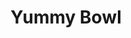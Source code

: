 ---
layout: place
title: "Yummy Bowl"
permalink: /pennsylvania/wilkes-barre-township/yummy-bowl.html
stateAbbr: PA
stateName: Pennsylvania
cityName: Wilkes-Barre Township
seo:
  name: "Yummy Bowl"
  type: Restaurant
  links: http://yummybowl.us/
description: "Yummy Bowl serves delicious sushi in Wilkes-Barre Township, Pennsylvania. Try fresh Japanese dishes for a great dining experience. "
place_id: ChIJpT_XN0AbxYkRSh1AVszs1XU
photos:
  - name: >-
      places/ChIJpT_XN0AbxYkRSh1AVszs1XU/photos/AeeoHcIILEQi5n0M0806Ju7MEcOpkgKtBeNvV2yUohE9MINydxCEbcVzKg6p62iKHhme2c81hvoQ7UtLi3f4vdGt0dRcm3Y3hjEDwaopaTTa-p9F7cwP5TAiRmabmjI4-hVBPjEk00zOjD0iJCx99x_N3dE_wxFjoNWvkvU4zqJ1FhHi_i75uEb8os-QdzigJMGmn4HcCHcL0jGH1laQIfYiP_KOf6AeuhZTsrV9h_ns9nZxF_4n8z742ljwD_2OnctEKw1PUZ4BRepU781y5IcALpDEZK8gOKEDtu5ivVgq7U4Mb8yKqZJhRTL7cQsRhjT1BJe4aEaXxttijZ0EpnYZYbP6hY0z_5MtislHxT8jMmIWyqqYsNPIjXEpjnmgE442u7QaNAq_JaEjOlB4sHWCKSA4mqxwr_pkPap-dldzq0hBgQ
    widthPx: 3599
    heightPx: 4800
    authorAttributions:
      - displayName: Lisa Belles
        uri: https://maps.google.com/maps/contrib/107438002784866236391
        photoUri: >-
          https://lh3.googleusercontent.com/a-/ALV-UjU0sHYpHs16NEEquiipMVM8YzTYptaeKgq20NChfdZkox8-f6W4mQ=s100-p-k-no-mo
    flagContentUri: >-
      https://www.google.com/local/imagery/report/?cb_client=maps_api_places.places_api&image_key=!1e10!2sCIHM0ogKEICAgICbpvnNNQ&hl=en-US
    googleMapsUri: >-
      https://www.google.com/maps/place//data=!3m4!1e2!3m2!1sCIHM0ogKEICAgICbpvnNNQ!2e10!4m2!3m1!1s0x89c51b4037d73fa5:0x75d5eccc56401d4a
  - name: >-
      places/ChIJpT_XN0AbxYkRSh1AVszs1XU/photos/AeeoHcIegXKnPBurF3fRGAbm9-9DHIar5XCaydF4hOVFXqHMnjHYlAO6LX1PksCM7DWqVWkeFQooaL9NA0EH4gaQfHXTMrwtU3UWd-u4oEmQqGUrrvxn83lL4n7g5Ow4t5i3JKp5SQq6ww5PsS8usyaiOcEvQ6qQqYz7zIe17knx7XF1ezdtA0bZA5z98ByOh125GfgdMSzy5dQ5RFnUVYKwjtnaBztrAtbGNRQa8iUtTb0Kvu6uNlVJWnNXOD3r1ps3DqZXL6qteA6WHJ_brOW984-zrrAa4F_CW5qIAFcrPEX4UwSqs9sQTUh-DguGUK7rAqqGFA2HJW_fwVF30JbULS_MkaI1N9Bwhgy2ByNL0dIxfzUJa4qVvIkbJr_i6Ztt2pnlrrLzdbcRy9_ZTQzeSYFLL_39cakaMz5t2q2NBfQW2Q
    widthPx: 3600
    heightPx: 4800
    authorAttributions:
      - displayName: Z K
        uri: https://maps.google.com/maps/contrib/116762166195714503339
        photoUri: >-
          https://lh3.googleusercontent.com/a-/ALV-UjUnZDlpPS7GwfoJUra3vnYhj7M7Rnw9aUnSb6sPu2rH2IlTs4Ja=s100-p-k-no-mo
    flagContentUri: >-
      https://www.google.com/local/imagery/report/?cb_client=maps_api_places.places_api&image_key=!1e10!2sCIHM0ogKEICAgIDPkqfWJA&hl=en-US
    googleMapsUri: >-
      https://www.google.com/maps/place//data=!3m4!1e2!3m2!1sCIHM0ogKEICAgIDPkqfWJA!2e10!4m2!3m1!1s0x89c51b4037d73fa5:0x75d5eccc56401d4a
  - name: >-
      places/ChIJpT_XN0AbxYkRSh1AVszs1XU/photos/AeeoHcIc1NtpcOlszfmGSnDH0RBkswOIDjVcUMsp6A25uPWNGRYbiH4dBZ2RoYkv_n-sGzIn1Hz5BDMH7hw8nqJAwevB7qWXGX3j4158D6qUtdCaIgc8fU5BHM1JTZ39RKp7urc3YwjL5cj7_ne4VrDhohW835xaDI8DvrFu8TQC2AmcUJBdCJJB2xl6BFakBJAfiEZhqfCmOqkveDRTgWG2PmnjdW677BqE4JPjB-YmFJOSoa1aPLfEpMfBdoHmQvnI4m_9yMDUebI6TkH_BRdVKk6cUttjtMlo4AdG_2tdNyTzSxjV_laFySKH6WhkB6vXTmhKgUjJPk_eC1rW_6MyY1iGWZUOKHk9z_e5Oo0KypXocj-1JxtVH0-bS3_A-x9SBC9DsPLnGb_RMP8Uu-OTgpoZ5SHu4U8s4EntTdwvOuTH72Yo
    widthPx: 4032
    heightPx: 3024
    authorAttributions:
      - displayName: Vernon Kalugdan
        uri: https://maps.google.com/maps/contrib/116912223976805566675
        photoUri: >-
          https://lh3.googleusercontent.com/a-/ALV-UjVsj2vyWHNtZDxlQEgReM4xXK2obRyD6IZNvPm0vgVEkbzxwQRg2g=s100-p-k-no-mo
    flagContentUri: >-
      https://www.google.com/local/imagery/report/?cb_client=maps_api_places.places_api&image_key=!1e10!2sCIHM0ogKEICAgIDTwO7sqAE&hl=en-US
    googleMapsUri: >-
      https://www.google.com/maps/place//data=!3m4!1e2!3m2!1sCIHM0ogKEICAgIDTwO7sqAE!2e10!4m2!3m1!1s0x89c51b4037d73fa5:0x75d5eccc56401d4a
  - name: >-
      places/ChIJpT_XN0AbxYkRSh1AVszs1XU/photos/AeeoHcKD3bX2AtGAbr8B9sSwfJ60R2xxVQ8tVFp1pUi4X3c4mRwzF8tlSW_DJD8pG0g7Z9_-V8L3WWVxybVF1klgTahFRaHCGfuP9nJ5Nw1EjwZJbn8kpD9Mj2z_QiM_tToKBqCDB_4j7eM4KiIbYsmgbmqn4vaLFxbgw7avE0FsvgD5477rfXspDoIRAx_Cl3oRZCCGCFOtcy79jgbqOpqFoWplJLflv9v9i9INiiqRdcoKIJ472hlynSFJxsrPX-jovgrZCuW9SVncMsc-uffjZCB_vTKZXzyXjjAhCoNn2tqTC1zrQL7DgxXX_4kV-j2l1tvo3RuIfjQ5yEA6mQ53EDCrOecdu8oF9lZ254PE72oACo5s6G8HQKtlyWGhUDq2TyX0LiCVU9dFY4jwMhXgLZwivGEGPnWfw--Vb_cqCxboGZT2
    widthPx: 4080
    heightPx: 3072
    authorAttributions:
      - displayName: Brian Fulton
        uri: https://maps.google.com/maps/contrib/104689587305814795601
        photoUri: >-
          https://lh3.googleusercontent.com/a-/ALV-UjXfjuLl4XrL3oCji6e_gpccVuCU36KVCUca_uOIEMa3_9nFaSTm=s100-p-k-no-mo
    flagContentUri: >-
      https://www.google.com/local/imagery/report/?cb_client=maps_api_places.places_api&image_key=!1e10!2sCIHM0ogKEICAgICD55fggAE&hl=en-US
    googleMapsUri: >-
      https://www.google.com/maps/place//data=!3m4!1e2!3m2!1sCIHM0ogKEICAgICD55fggAE!2e10!4m2!3m1!1s0x89c51b4037d73fa5:0x75d5eccc56401d4a
  - name: >-
      places/ChIJpT_XN0AbxYkRSh1AVszs1XU/photos/AeeoHcKIzuqW4W8jK-I82FMpfz0OkOer2Usd7PvfEWEYJ99cIGJHnE9pjBC5R4fiqUb6hyB-gf6w1x6-v86QwXNi4viWvV4VBDAeAeZ9U3X5MaDRHeQMsreDmfZwj4EnO766n_9SYUzahQTCV6SNzQ2G6zMI5o7Q1GnlantDLm5fhedPEViuLn44PdrovC7dUJ-qq_rUJEKR-vck0yvgKCEtUm94EzgYO7wiELi2LzIMJV9XfWeYiEqQp0uNQHqXzCUpJn4Ny2zylEwCqRwQBvUMvjRUd_kg8pvTKnK4_fYKu-bk5BVfsMxoyI1GVdzJksATHbMJRKn-ZYbaRnvag6jpj1cLEFlY3lzx8m5EBrtYqJUPnBwYtFimVkw6-BlIewvHm2Gn63Vy6o9RNHfz-0nheyQAJKsEoYh9zP44WRjZjIV7lPo
    widthPx: 3024
    heightPx: 4032
    authorAttributions:
      - displayName: Brenda Johnson
        uri: https://maps.google.com/maps/contrib/108176703417590902244
        photoUri: >-
          https://lh3.googleusercontent.com/a-/ALV-UjUinYEhXWXeWkMSm1LqYoRDLE6TL4QhacGBXEFGsjnhUuqbmhSo=s100-p-k-no-mo
    flagContentUri: >-
      https://www.google.com/local/imagery/report/?cb_client=maps_api_places.places_api&image_key=!1e10!2sCIHM0ogKEICAgIDbj96DtwE&hl=en-US
    googleMapsUri: >-
      https://www.google.com/maps/place//data=!3m4!1e2!3m2!1sCIHM0ogKEICAgIDbj96DtwE!2e10!4m2!3m1!1s0x89c51b4037d73fa5:0x75d5eccc56401d4a
  - name: >-
      places/ChIJpT_XN0AbxYkRSh1AVszs1XU/photos/AeeoHcJ91yUNKZyoNmlBIi0qj_X3IbuwkpEdR_b1eB3owZYJUGLB1HLWDepwFtdpeAUu-GvBK6WjKIGVmaioyB9KKrANc5HlwYRQyQ1cFuv4XC4Z4cQFarU9mE3m18OXEkqtQ1c_5Bz9jASLrEs9HsH6nk0HZX87WVyzVNqQusUabXB2UVpVrSuQ3VHgg4V6NW5ObKjIDlJ4GptrnsIBKIei2axOsbCqfDCVT2Fwqs9Fs9nf6dBRc3z8on2WOQJ9WKnjdZBHL_zN0s2zokzL4K44T90zwYEqs3Uz3XW6NFSrN10brErV1kkVEzu1x_HWolPcqZqI45H_nJh-krm1o0WChAtccnbEPDh8A0yVgxS9czqxY-JQXpdkanco7CkUP2iagkTM5niEaYPY9CQwUsOckplUyRZHZErvCY6waik7g_o5DQ
    widthPx: 3024
    heightPx: 4032
    authorAttributions:
      - displayName: Michael S
        uri: https://maps.google.com/maps/contrib/102142569791998843129
        photoUri: >-
          https://lh3.googleusercontent.com/a/ACg8ocK3qBOmqoQscKeu-B8VAKzyAxS32_iEBQjz5cJgjJFvTtsaxQ=s100-p-k-no-mo
    flagContentUri: >-
      https://www.google.com/local/imagery/report/?cb_client=maps_api_places.places_api&image_key=!1e10!2sCIHM0ogKEICAgMCA0N3LaQ&hl=en-US
    googleMapsUri: >-
      https://www.google.com/maps/place//data=!3m4!1e2!3m2!1sCIHM0ogKEICAgMCA0N3LaQ!2e10!4m2!3m1!1s0x89c51b4037d73fa5:0x75d5eccc56401d4a
  - name: >-
      places/ChIJpT_XN0AbxYkRSh1AVszs1XU/photos/AeeoHcItnqyPQ3U45h-iw0wJ5Dw4Qpu1M7TUYrZGOenF4Ec9CleatBQn5ver_eKyRtPvfvdqYY2XS98riuJceUmZfrl1ENQwWKuIvhCy7AGAKvlhe4TIpQhtiwC2SG9oSbKaqZ7cuWaglHs_vRaxkMqoXOsRC3JeB7xmcWUF79oPp9o11PUdDoJL3hpnmkTppIwHl6x8Z1bp_hUA1cYWi3GsZy6hmYsr5DuQyP8KHs5rlr9ujvquVvmiAkHjl4y7jr4V1pZPj6cgiEeO7YKs9SiWCFDmoyuwkLqWOwpwIFgJqlCIN8FD8X3ObqsF8F_ue6y_uHwmpkacpgqAVNSvA8Ipm-0-7ROStztykKgYcbXRqPNQ35qmIluyeMwywqCQ2sJS7R78DbifVvcMDm535VwuaI28lGS4F2TLR-9zJTM29wPiPBi4
    widthPx: 3599
    heightPx: 4800
    authorAttributions:
      - displayName: Lisa Belles
        uri: https://maps.google.com/maps/contrib/107438002784866236391
        photoUri: >-
          https://lh3.googleusercontent.com/a-/ALV-UjU0sHYpHs16NEEquiipMVM8YzTYptaeKgq20NChfdZkox8-f6W4mQ=s100-p-k-no-mo
    flagContentUri: >-
      https://www.google.com/local/imagery/report/?cb_client=maps_api_places.places_api&image_key=!1e10!2sCIHM0ogKEICAgIDr0rrNpQE&hl=en-US
    googleMapsUri: >-
      https://www.google.com/maps/place//data=!3m4!1e2!3m2!1sCIHM0ogKEICAgIDr0rrNpQE!2e10!4m2!3m1!1s0x89c51b4037d73fa5:0x75d5eccc56401d4a
  - name: >-
      places/ChIJpT_XN0AbxYkRSh1AVszs1XU/photos/AeeoHcLSdWnMiRFhpgpu0gt6ix8vDv_GhC3i9wq0JZsOf2qOVVHLRddq6KlMuXy7nhI7pEULfgrAk2umEqwcmfEuGSchPhIt3CSrDvSZ3mTa0PzyPHv8cYWJDxpnoGjlYCSdKjXUO5Q9pD_ceYjkj8t7MLAcvUId34r_gY4FedRimhdJJF1FJHiKZUQFW_cUVSXvMHtlhMreBW0zBNmaHk7XI_P_1TNBJYycRyN0VOX1ecQef5UDsEZPu_v10lKA7rDL52muWq16-uPeLRT7N3JLcliJnBxvKZ4xOYxVZrqERjMtabp_mO-NtjHX_JQp5t-zoZfbYD0C2yP7R67b2fRwj6Kg00Mp-_5Y2nvd0WL6iPKktSQ_pZmm1on_4JWgzy-H3zmn2UsKU4xeyCoc7H0MfNZNBywr0myasI_86Dfz4gqll3U
    widthPx: 3600
    heightPx: 4800
    authorAttributions:
      - displayName: Z K
        uri: https://maps.google.com/maps/contrib/116762166195714503339
        photoUri: >-
          https://lh3.googleusercontent.com/a-/ALV-UjUnZDlpPS7GwfoJUra3vnYhj7M7Rnw9aUnSb6sPu2rH2IlTs4Ja=s100-p-k-no-mo
    flagContentUri: >-
      https://www.google.com/local/imagery/report/?cb_client=maps_api_places.places_api&image_key=!1e10!2sCIHM0ogKEICAgIDPkqfWpAE&hl=en-US
    googleMapsUri: >-
      https://www.google.com/maps/place//data=!3m4!1e2!3m2!1sCIHM0ogKEICAgIDPkqfWpAE!2e10!4m2!3m1!1s0x89c51b4037d73fa5:0x75d5eccc56401d4a
  - name: >-
      places/ChIJpT_XN0AbxYkRSh1AVszs1XU/photos/AeeoHcLGJsFCxEFaN6LX0Os7JluIqpmHpNkN2FZ6c13hbJW131gFW2wPnlKD_ktck03Js3TmQtT0ndRw8MzmsPvdz1YC8EOBnjEvREGbTbJIlvv_cdfS8dLrZFd6F_sh93IyQe4USYCrT-995pT-EShItNT2LUJofXNBPdH_AZ0ywNJkQzr7u04mjH3M6Lu-0USZYjvGNhOEA79s4mRKHOa3JJ6GSh0f0GcWzUs4UI-gNKZerGTGXqwtr9FhkmeR9G7dstilHLjM1n4-R4z55uIC4ViUSue2eu1PngPY_JkZuXm0xPRpj8RyA8CV39a14SZnrhNFjMtv8iJ3vS1R_l5R5ghEjjPuqZtpeIkQWciepKrNzdsS5VR-BhUT5Hecim4nbLW3E11JqCBnLkasqUvmG_czxhM91HrXHq_qHHCaoKq_Bw
    widthPx: 3012
    heightPx: 2235
    authorAttributions:
      - displayName: Ted Sohns
        uri: https://maps.google.com/maps/contrib/107371086930590232292
        photoUri: >-
          https://lh3.googleusercontent.com/a-/ALV-UjVDCChMGTGHRDOnvlCZl1YGN6vzrB0uNCxMaLtQ9eGKmqHfccKs=s100-p-k-no-mo
    flagContentUri: >-
      https://www.google.com/local/imagery/report/?cb_client=maps_api_places.places_api&image_key=!1e10!2sCIHM0ogKEICAgICX1aSwBg&hl=en-US
    googleMapsUri: >-
      https://www.google.com/maps/place//data=!3m4!1e2!3m2!1sCIHM0ogKEICAgICX1aSwBg!2e10!4m2!3m1!1s0x89c51b4037d73fa5:0x75d5eccc56401d4a
  - name: >-
      places/ChIJpT_XN0AbxYkRSh1AVszs1XU/photos/AeeoHcKEpg2yQhyZK8D9NZo719CVG2X5cwG9dZXW2Ck73GaUbrvqYZw_ASBjmm6xHru7kpQ1Pvk5_uaI-WfESVUjiZ_Vmn5migsrZDjIW9hYVyv0UZQJwpoNAgb2Rfj7khyoK9kZ5OedyWBo9WpYuaGaNKr3Rg8ESXkMBlFICqjMIWHqi_J37xXymNlvgqGyqAzMvp6FKHK5oXQ5yU57YrAzZ5ghE6ip4Y4FBhtI5eADRANd5VvSOhnqWLT636QwwV_mp6UX6sgBj4TDHQLAj6TFESJZyMktCUWCfcQPR1RBon9uol4gcZv4R8uLxwO7grZEhHRsceV2kmP9Ci_RxqrKFnShjL5DYIm7tgogd10tVCxnJcXlNfDxw2P6i43jLE19UmbjhwY2YcxNnQs_fzkU1ycrSDX-HWdW5tR1fkGddJ4T4LxM
    widthPx: 3024
    heightPx: 4032
    authorAttributions:
      - displayName: Mike Mike
        uri: https://maps.google.com/maps/contrib/104028402761427843114
        photoUri: >-
          https://lh3.googleusercontent.com/a-/ALV-UjXpScd65cf63Q6V_27chIYI46ojaYzJyv6-pz45jmidvvJuCmev=s100-p-k-no-mo
    flagContentUri: >-
      https://www.google.com/local/imagery/report/?cb_client=maps_api_places.places_api&image_key=!1e10!2sCIHM0ogKEICAgIDN0IzHsQE&hl=en-US
    googleMapsUri: >-
      https://www.google.com/maps/place//data=!3m4!1e2!3m2!1sCIHM0ogKEICAgIDN0IzHsQE!2e10!4m2!3m1!1s0x89c51b4037d73fa5:0x75d5eccc56401d4a
address: 695 Kidder St, Wilkes-Barre Township, PA 18702, USA
street: 695 Kidder St
city: Wilkes-Barre Township
state: PA
zip: '18702'
country: USA
neighborhood: null
latitude: '41.250263'
longitude: '-75.845632'
accessibility_options:
  wheelchairAccessibleParking: true
  wheelchairAccessibleEntrance: true
  wheelchairAccessibleRestroom: true
  wheelchairAccessibleSeating: true
business_status: OPERATIONAL
name: Yummy Bowl
google_maps_links:
  directionsUri: >-
    https://www.google.com/maps/dir//''/data=!4m7!4m6!1m1!4e2!1m2!1m1!1s0x89c51b4037d73fa5:0x75d5eccc56401d4a!3e0
  placeUri: https://maps.google.com/?cid=8490953034841464138
  writeAReviewUri: >-
    https://www.google.com/maps/place//data=!4m3!3m2!1s0x89c51b4037d73fa5:0x75d5eccc56401d4a!12e1
  reviewsUri: >-
    https://www.google.com/maps/place//data=!4m4!3m3!1s0x89c51b4037d73fa5:0x75d5eccc56401d4a!9m1!1b1
  photosUri: >-
    https://www.google.com/maps/place//data=!4m3!3m2!1s0x89c51b4037d73fa5:0x75d5eccc56401d4a!10e5
primary_type: Restaurant
opening_hours:
  regular: null
  current: null
secondary_opening_hours:
  regular:
    weekdayDescriptions: null
    type: null
  current:
    weekdayDescriptions: null
    type: null
phone: (570) 392-3138
price_level: PRICE_LEVEL_MODERATE
price_range: $10 &ndash; $20
rating: '4.8'
rating_count: 490
website: http://yummybowl.us/
reviews: null
parking_options: null
payment_options: null
allow_dogs: null
curbside_pickup: null
delivery: null
dine_in: null
good_for_children: null
good_for_groups: null
good_for_sports: null
live_music: null
menu_for_children: null
outdoor_seating: null
reservable: null
restroom: null
serves_beer: null
serves_breakfast: null
serves_brunch: null
serves_cocktails: null
serves_coffee: null
serves_dinner: null
serves_dessert: null
serves_lunch: null
serves_vegetarian_food: null
serves_wine: null
takeout: null
summary: null

---
